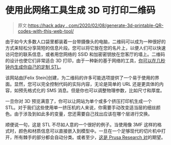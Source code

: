 # 使用此网络工具生成 3D 可打印二维码

> 原文:[https://hack aday . com/2020/02/08/generate-3d-printable-QR-codes-with-this-web-tool/](https://hackaday.com/2020/02/08/generate-3d-printable-qr-codes-with-this-web-tool/)

由于如今大多数人口袋里都装着一台带摄像头的电脑，二维码可以成为一种很好的方式来轻松分享简短的信息片段。您可以将它放在您的名片上，以便人们可以快速访问您的联系信息，或者用您网络的 SSID 和加密密钥放在您客厅的墙上。二维码的设计也使它们非常适合 3D 打印，由于一种新的基于网络的工具，[你可以在几秒钟内生成你自己的定制 STL](https://flxn.de/qrcode2stl/)。

该网站由[Felix Stein]创建，为二维码的许多可能选项提供了一个易于使用的界面。显然，您可以完全控制代码的实际内容，无论是简单的 URL 还是更具体的内容，如预先格式化的 SMS 消息。但是你也可以调整物理参数，比如尺寸和厚度。

一旦你对 3D 预览满意了，你可以让网站为单个或多个挤压打印机生成一个 STL。对于我们这些使用单一挤压机的人来说，你需要手动改变适当层的细丝颜色。由于涉及到如此多的变量，您还需要自己找出应该在哪个层进行交换。

顺便说一句，这是 STL 不尽如人意的一个很好的例子。当使用像 3MF 这样的格式时，颜色和材质信息可以直接嵌入到模型中。一旦在一个足够现代的切片机中打开，所有棘手的部分都会自动分类。或者至少，[这是 Prusa Research 对](https://hackaday.com/2019/11/01/josef-prusa-wants-you-to-change-file-formats/)的期望。